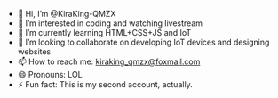 - 👋 Hi, I’m @KiraKing-QMZX
- 👀 I’m interested in coding and watching livestream
- 🌱 I’m currently learning HTML+CSS+JS and IoT
- 💞️ I’m looking to collaborate on developing IoT devices and designing websites
- 📫 How to reach me: kiraking_qmzx@foxmail.com
- 😄 Pronouns: LOL
- ⚡ Fun fact: This is my second account, actually.

<!---
KiraKing-QMZX/KiraKing-QMZX is a ✨ special ✨ repository because its `README.md` (this file) appears on your GitHub profile.
You can click the Preview link to take a look at your changes.
--->
